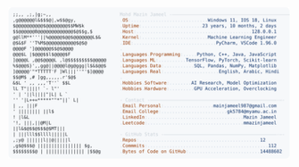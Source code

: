 <picture>
  <source srcset="https://raw.githubusercontent.com/mmazinjameel/mmazinjameel/main/dark_mode.svg?v=1757239747" media="(prefers-color-scheme: dark)">
  <img src="https://raw.githubusercontent.com/mmazinjameel/mmazinjameel/main/light_mode.svg?v=1757239747">
</picture>
